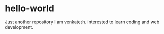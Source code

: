 # hello-world
Just another repository 
I am venkatesh. interested to learn coding and web development.
